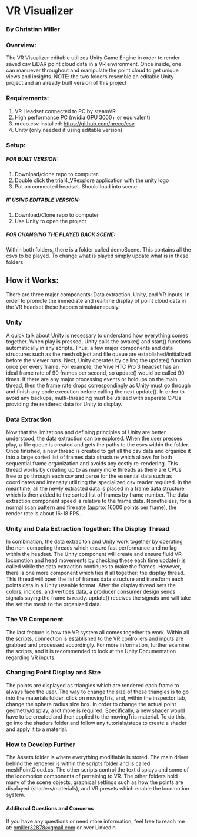 # VR Visualizer
### By Christian Miller

### Overview: 
The VR Visualizer editable utilizes Unity Game Engine in order to render saved csv LiDAR point cloud data in a VR environment. 
Once inside, one can manuever throughout and manipulate the point cloud to get unique views and insights.
NOTE: the two folders resemble an editable Unity project and an already built version of this project

### Requirements:
1. VR Headset connected to PC by steamVR
2. High performance PC (nvidia GPU 3000+ or equivalent) 
3. nreco.csv installed: https://github.com/nreco/csv
4. Unity (only needed if using editable version)


### Setup:

##### FOR BUILT VERSION:
1. Download/clone repo to computer. 
2. Double click the trial4_VRexplore application with the unity logo
3. Put on connected headset. Should load into scene


##### IF USING EDITABLE VERSION:
1. Download/Clone repo to computer
2. Use Unity to open the project

##### FOR CHANGING THE PLAYED BACK SCENE:
Within both folders, there is a folder called demoScene. This contains all the csvs to be played. To change what is played simply update what is in these folders


## How it Works:
There are three major components: Data extraction, Unity, and VR inputs. In order to promote the immediate and realtime display of point cloud data in the VR headset these happen
simulataneously.

### Unity
A quick talk about Unity is necessary to understand how everything comes together. When play is pressed, Unity calls the awake() and start() functions automatically in any
scripts. Thus, a few major components and data structures such as the mesh object and file queue are established/initialized before the viewer runs. Next, Unity operates by calling the update() function
once per every frame. For example, the Vive HTC Pro 3 headset has an ideal frame rate of 90 frames per second, so update() would be called 90 times. If there are
any major processing events or holdups on the main thread, then the frame rate drops correspondingly as Unity must go through and finish any code execution before
calling the next update(). In order to avoid any backups, multi-threading must be utilized with seperate CPUs providing the rendered data for Unity to display. 

### Data Extraction
Now that the limitations and defining principles of Unity are better understood, the data extraction can be explored. When the user presses play, a file queue is created
and gets the paths to the csvs within the folder. Once finished, a new thread is created to get all the csv data and organize it into a large sorted list of frames
data structure which allows for both sequential frame organization and avoids any costly re-rendering. This thread works by creating up to as many more threads as there
are CPUs free to go through each csv and parse for the essential data such as coordinates and intensity utilizing the specialized csv reader required. In the meantime,
all the newly extracted data is placed in a frame data structure which is then added to the sorted list of frames by frame number. The data extraction component speed
is relative to the frame data. Nonetheless, for a normal scan pattern and fire rate (approx 16000 points per frame), the render rate is about 16-18 FPS. 

### Unity and Data Extraction Together: The Display Thread
In combination, the data extraciton and Unity work together by operating the non-competing threads which ensure fast performance and no lag within the headset.
The Unity component will create and ensure fluid VR locomotion and head movements by checking these each time update() is called while the data extraction continues to make the frames.
However, there is one more component which ties it all together: the display thread. 
This thread will open the list of frames data structure and transform each points data in a Unity useable format.
After the display thread sets the colors, indices, and vertices data, a producer consumer design sends signals saying the frame is ready. 
update() receives the signals and will take the set the mesh to the organized data. 

### The VR Component
The last feature is how the VR system all comes together to work. Within all the scripts, connection is established to the VR controllers and inputs are grabbed
and processed accordingly. For more information, further examine the scripts, and it is recommended to look at the Unity Documentation regarding VR inputs.

### Changing Point Display and Size
The points are displayed as triangles which are rendered each frame to always face the user. The way to change the size of these triangles is
to go into the materials folder, click on movingTris, and, within the inspector tab, change the sphere radius size box. In order to change the actual point
geometry/display, a lot more is required. Specifically, a new shader would have to be created and then applied to the movingTris material. To do this, 
go into the shaders folder and follow any tutorials/steps to create a shader and apply it to a material.

### How to Develop Further
The Assets folder is where everything modifiable is stored. The main driver behind the renderer is within the scripts folder and is called
meshPointCloud.cs. The other scripts control the text displays and some of the locomotion components of pertaining to VR. The other folders
hold many of the scene objects, graphical settings such as how the points are displayed (shaders/materials), and VR presets which enable the locomotion system.


#### Additonal Questions and Concerns
If you have any questions or need more information, feel free to reach me at: xmiller32878@gmail.com or over Linkedin
